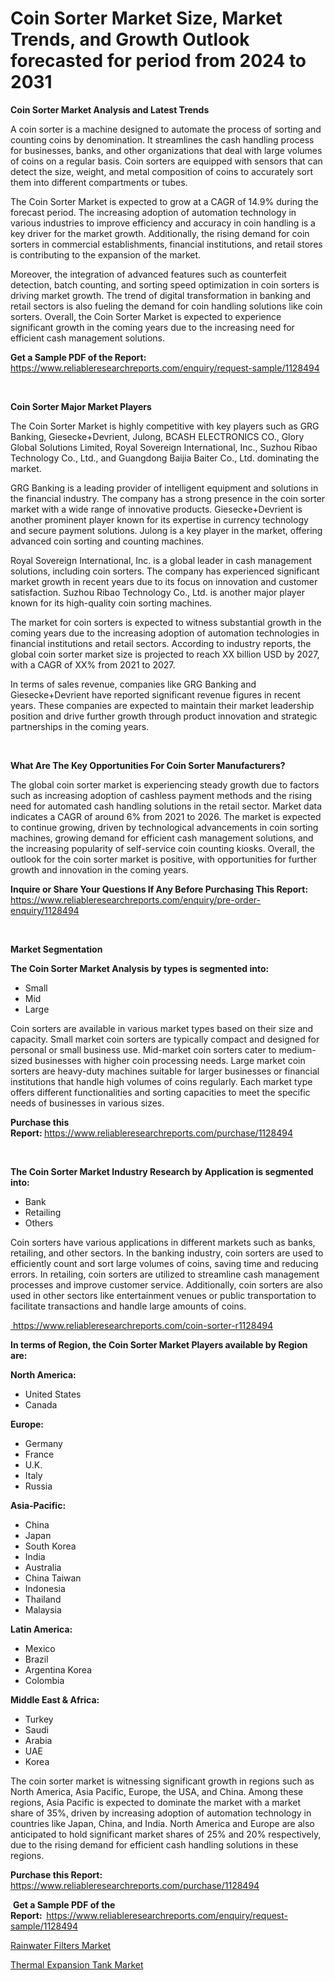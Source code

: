 <p><h1>Coin Sorter Market Size, Market Trends, and Growth Outlook forecasted for period from 2024 to 2031</h1></p><p><strong>Coin Sorter Market Analysis and Latest Trends</strong></p>
<p><p>A coin sorter is a machine designed to automate the process of sorting and counting coins by denomination. It streamlines the cash handling process for businesses, banks, and other organizations that deal with large volumes of coins on a regular basis. Coin sorters are equipped with sensors that can detect the size, weight, and metal composition of coins to accurately sort them into different compartments or tubes.</p><p>The Coin Sorter Market is expected to grow at a CAGR of 14.9% during the forecast period. The increasing adoption of automation technology in various industries to improve efficiency and accuracy in coin handling is a key driver for the market growth. Additionally, the rising demand for coin sorters in commercial establishments, financial institutions, and retail stores is contributing to the expansion of the market.</p><p>Moreover, the integration of advanced features such as counterfeit detection, batch counting, and sorting speed optimization in coin sorters is driving market growth. The trend of digital transformation in banking and retail sectors is also fueling the demand for coin handling solutions like coin sorters. Overall, the Coin Sorter Market is expected to experience significant growth in the coming years due to the increasing need for efficient cash management solutions.</p></p>
<p><strong>Get a Sample PDF of the Report:&nbsp;</strong> <a href="https://www.reliableresearchreports.com/enquiry/request-sample/1128494">https://www.reliableresearchreports.com/enquiry/request-sample/1128494</a></p>
<p>&nbsp;</p>
<p><strong>Coin Sorter Major Market Players</strong></p>
<p><p>The Coin Sorter Market is highly competitive with key players such as GRG Banking, Giesecke+Devrient, Julong, BCASH ELECTRONICS CO., Glory Global Solutions Limited, Royal Sovereign International, Inc., Suzhou Ribao Technology Co., Ltd., and Guangdong Baijia Baiter Co., Ltd. dominating the market. </p><p>GRG Banking is a leading provider of intelligent equipment and solutions in the financial industry. The company has a strong presence in the coin sorter market with a wide range of innovative products. Giesecke+Devrient is another prominent player known for its expertise in currency technology and secure payment solutions. Julong is a key player in the market, offering advanced coin sorting and counting machines. </p><p>Royal Sovereign International, Inc. is a global leader in cash management solutions, including coin sorters. The company has experienced significant market growth in recent years due to its focus on innovation and customer satisfaction. Suzhou Ribao Technology Co., Ltd. is another major player known for its high-quality coin sorting machines.</p><p>The market for coin sorters is expected to witness substantial growth in the coming years due to the increasing adoption of automation technologies in financial institutions and retail sectors. According to industry reports, the global coin sorter market size is projected to reach XX billion USD by 2027, with a CAGR of XX% from 2021 to 2027.</p><p>In terms of sales revenue, companies like GRG Banking and Giesecke+Devrient have reported significant revenue figures in recent years. These companies are expected to maintain their market leadership position and drive further growth through product innovation and strategic partnerships in the coming years.</p></p>
<p>&nbsp;</p>
<p><strong>What Are The Key Opportunities For Coin Sorter Manufacturers?</strong></p>
<p><p>The global coin sorter market is experiencing steady growth due to factors such as increasing adoption of cashless payment methods and the rising need for automated cash handling solutions in the retail sector. Market data indicates a CAGR of around 6% from 2021 to 2026. The market is expected to continue growing, driven by technological advancements in coin sorting machines, growing demand for efficient cash management solutions, and the increasing popularity of self-service coin counting kiosks. Overall, the outlook for the coin sorter market is positive, with opportunities for further growth and innovation in the coming years.</p></p>
<p><strong>Inquire or Share Your Questions If Any Before Purchasing This Report:</strong> <a href="https://www.reliableresearchreports.com/enquiry/pre-order-enquiry/1128494">https://www.reliableresearchreports.com/enquiry/pre-order-enquiry/1128494</a></p>
<p>&nbsp;</p>
<p><strong>Market Segmentation</strong></p>
<p><strong>The Coin Sorter Market Analysis by types is segmented into:</strong></p>
<p><ul><li>Small</li><li>Mid</li><li>Large</li></ul></p>
<p><p>Coin sorters are available in various market types based on their size and capacity. Small market coin sorters are typically compact and designed for personal or small business use. Mid-market coin sorters cater to medium-sized businesses with higher coin processing needs. Large market coin sorters are heavy-duty machines suitable for larger businesses or financial institutions that handle high volumes of coins regularly. Each market type offers different functionalities and sorting capacities to meet the specific needs of businesses in various sizes.</p></p>
<p><strong>Purchase this Report:&nbsp;</strong><a href="https://www.reliableresearchreports.com/purchase/1128494">https://www.reliableresearchreports.com/purchase/1128494</a></p>
<p>&nbsp;</p>
<p><strong>The Coin Sorter Market Industry Research by Application is segmented into:</strong></p>
<p><ul><li>Bank</li><li>Retailing</li><li>Others</li></ul></p>
<p><p>Coin sorters have various applications in different markets such as banks, retailing, and other sectors. In the banking industry, coin sorters are used to efficiently count and sort large volumes of coins, saving time and reducing errors. In retailing, coin sorters are utilized to streamline cash management processes and improve customer service. Additionally, coin sorters are also used in other sectors like entertainment venues or public transportation to facilitate transactions and handle large amounts of coins.</p></p>
<p><a href="https://www.reliableresearchreports.com/coin-sorter-r1128494">&nbsp;https://www.reliableresearchreports.com/coin-sorter-r1128494</a></p>
<p><strong>In terms of Region, the Coin Sorter Market Players available by Region are:</strong></p>
<p>
    <p> <strong> North America: </strong>
        <ul>
            <li>United States</li>
            <li>Canada</li>
        </ul>
        </p> 
    <p> <strong> Europe: </strong>
        <ul>
            <li>Germany</li>
            <li>France</li>
            <li>U.K.</li>
            <li>Italy</li>
            <li>Russia</li>
        </ul>
        </p> 
    <p> <strong> Asia-Pacific: </strong>
        <ul>
            <li>China</li>
            <li>Japan</li>
            <li>South Korea</li>
            <li>India</li>
            <li>Australia</li>
            <li>China Taiwan</li>
            <li>Indonesia</li>
            <li>Thailand</li>
            <li>Malaysia</li>
        </ul>
        </p> 
    <p> <strong> Latin America: </strong>
        <ul>
            <li>Mexico</li>
            <li>Brazil</li>
            <li>Argentina Korea</li>
            <li>Colombia</li>
        </ul>
        </p> 
    <p> <strong> Middle East & Africa: </strong>
        <ul>
            <li>Turkey</li>
            <li>Saudi</li>
            <li>Arabia</li>
            <li>UAE</li>
            <li>Korea</li>
        </ul>
    </p>
    </p>
<p><p>The coin sorter market is witnessing significant growth in regions such as North America, Asia Pacific, Europe, the USA, and China. Among these regions, Asia Pacific is expected to dominate the market with a market share of 35%, driven by increasing adoption of automation technology in countries like Japan, China, and India. North America and Europe are also anticipated to hold significant market shares of 25% and 20% respectively, due to the rising demand for efficient cash handling solutions in these regions.</p></p>
<p><strong>Purchase this Report: </strong><a href="https://www.reliableresearchreports.com/purchase/1128494">https://www.reliableresearchreports.com/purchase/1128494</a></p>
<p>&nbsp;<strong>Get a Sample PDF of the Report:&nbsp;&nbsp;</strong><a href="https://www.reliableresearchreports.com/enquiry/request-sample/1128494">https://www.reliableresearchreports.com/enquiry/request-sample/1128494</a></p>
<p><strong></strong></p>
<p><p><a href="https://three-jumbo-f6d.notion.site/Rainwater-Filters-Market-Analysis-and-Sze-Forecasted-for-period-from-2024-to-2031-c5265d9d2bdf4aa5a81a8aeaab349a60">Rainwater Filters Market</a></p><p><a href="https://noble-drawer-34c.notion.site/Thermal-Expansion-Tank-Market-Report-Reveals-the-Latest-Trends-And-Growth-Opportunities-of-this-Mark-066e86162dcb49dfb717125f3606fb9d">Thermal Expansion Tank Market</a></p></p>
